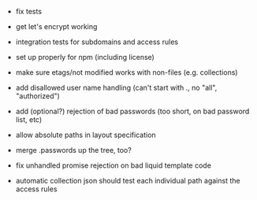 - fix tests
- get let's encrypt working
- integration tests for subdomains and access rules
- set up properly for npm (including license)

- make sure etags/not modified works with non-files (e.g. collections)
- add disallowed user name handling (can't start with ., no "all", "authorized")
- add (optional?) rejection of bad passwords (too short, on bad password list, etc)
- allow absolute paths in layout specification
- merge .passwords up the tree, too?
- fix unhandled promise rejection on bad liquid template code
- automatic collection json should test each individual path against the access rules
